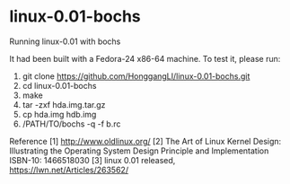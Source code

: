 # linux-0.01-bochs
Running linux-0.01 with bochs

It had been built with a Fedora-24 x86-64 machine. To test it, please run:

1) git clone https://github.com/HonggangLI/linux-0.01-bochs.git
2) cd linux-0.01-bochs
3) make
4) tar -zxf hda.img.tar.gz
5) cp hda.img hdb.img
6) /PATH/TO/bochs -q -f b.rc

Reference
[1] http://www.oldlinux.org/
[2] The Art of Linux Kernel Design: Illustrating the Operating System Design Principle and Implementation ISBN-10: 1466518030
[3] linux 0.01 released, https://lwn.net/Articles/263562/
